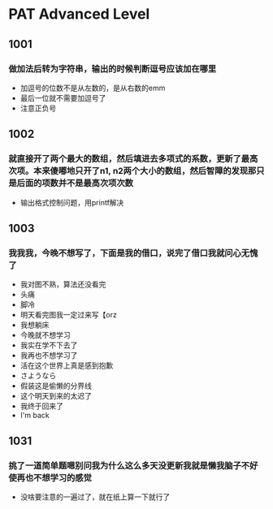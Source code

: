 # PAT Advanced Level

## 1001
### 做加法后转为字符串，输出的时候判断逗号应该加在哪里
- 加逗号的位数不是从左数的，是从右数的emm
- 最后一位就不需要加逗号了
- 注意正负号

## 1002
### 就直接开了两个最大的数组，然后填进去多项式的系数，更新了最高次项。本来傻嘟地只开了n1, n2两个大小的数组，然后智障的发现那只是后面的项数并不是最高次项次数
- 输出格式控制问题，用printf解决

## 1003
### 我我我，今晚不想写了，下面是我的借口，说完了借口我就问心无愧了
- 我对图不熟，算法还没看完
- 头痛
- 脚冷
- 明天看完图我一定过来写【orz
- 我想躺床
- 今晚就不想学习
- 我实在学不下去了
- 我再也不想学习了
- 活在这个世界上真是感到抱歉
- さようなら
- 假装这是偷懒的分界线
- 这个明天到来的太迟了
- 我终于回来了
- I'm back

## 1031
### 挑了一道简单题嗯别问我为什么这么多天没更新我就是懒我脑子不好使再也不想学习的感觉
- 没啥要注意的一遍过了，就在纸上算一下就行了
